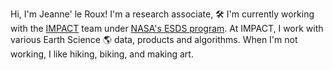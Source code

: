 Hi, I'm Jeanne' le Roux!
I'm a research associate,
🛠️  I'm currently working with the [IMPACT](https://impact.earthdata.nasa.gov/) team under [NASA's ESDS program](https://earthdata.nasa.gov/esds).
At IMPACT, I work with various Earth Science 🌎 data, products and algorithms.
When I'm not working, I like hiking, biking, and making art.